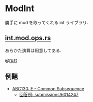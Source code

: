 # ModInt

勝手に mod を取ってくれる int ライブラリ.

## [int.mod.ops.rs](int.mod.ops.rs)

あらかた演算は用意してある.

@[rust](int.mod.ops.rs)

## 例題

- [ABC130: E - Common Subsequence](https://atcoder.jp/contests/abc130/tasks/abc130_e)
  - [回答例: submissions/6014247](https://atcoder.jp/contests/abc130/submissions/6014247)
